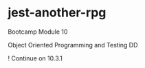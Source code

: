 # jest-another-rpg

Bootcamp Module 10

Object Oriented Programming and Testing DD

! Continue on 10.3.1
